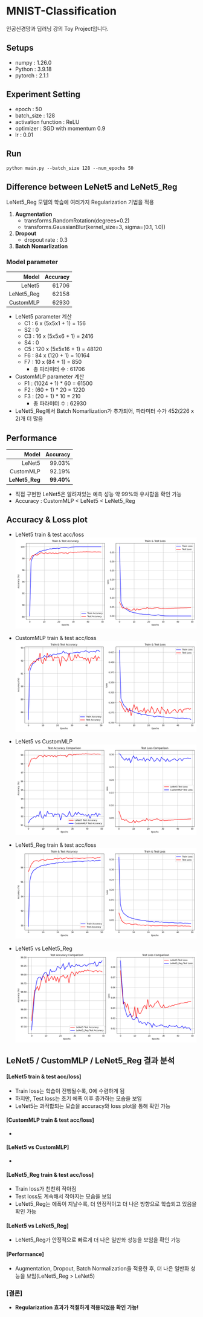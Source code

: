 # MNIST-Classification
인공신경망과 딥러닝 강의 Toy Project입니다.

## Setups
- numpy : 1.26.0
- Python : 3.9.18
- pytorch : 2.1.1

## Experiment Setting
- epoch : 50
- batch_size : 128
- activation function : ReLU
- optimizer : SGD with momentum 0.9
- lr : 0.01 

## Run

```
python main.py --batch_size 128 --num_epochs 50
```

## Difference between LeNet5 and LeNet5_Reg
LeNet5_Reg 모델의 학습에 여러가지 Regularization 기법을 적용

1. **Augmentation**
    - transforms.RandomRotation(degrees=0.2)
    - transforms.GaussianBlur(kernel_size=3, sigma=(0.1, 1.0))
2. **Dropout**
    - dropout rate : 0.3
3. **Batch Nomarlization**

### Model parameter
| Model | Accuracy  |
| ---------------: | -----: |
| LeNet5    | 61706 |
| LeNet5_Reg  | 62158 |
| CustomMLP  | 62930 |

- LeNet5 parameter 계산
    - C1 : 6 x (5x5x1 + 1) = 156
    - S2 : 0
    - C3 : 16 x (5x5x6 + 1) = 2416
    - S4 : 0
    - C5 : 120 x (5x5x16 + 1) = 48120
    - F6 : 84 x (120 + 1) = 10164
    - F7 : 10 x (84 + 1) = 850
        - 총 파라미터 수 : 61706
- CustomMLP parameter 계산
    - F1 : (1024 + 1) * 60 = 61500
    - F2 : (60 + 1) * 20 = 1220
    - F3 : (20 + 1) * 10 = 210
        - 총 파라미터 수 : 62930
- LeNet5_Reg에서 Batch Nomarlization가 추가되어, 파라미터 수가 452(226 x 2)개 더 많음

## Performance
| Model | Accuracy  |
| ---------------: | -----: |
| LeNet5    | 99.03% |
| CustomMLP  | 92.19% |
| **LeNet5_Reg**    | **99.40%** |

- 직접 구현한 LeNet5은 알려져있는 예측 성능 약 99%와 유사함을 확인 가능
- Accuracy : CustomMLP < LeNet5 < LeNet5_Reg

## Accuracy & Loss plot
- LeNet5 train & test acc/loss
![LeNet5_train_test_plot](https://github.com/BBongjun/MNIST-Classification/blob/main/plot/LeNet5_train_test_plot.png)

- CustomMLP train & test acc/loss
![custom_train_test_plot](https://github.com/BBongjun/MNIST-Classification/blob/main/plot/MLP_train_test_plot.png) 

- LeNet5 vs CustomMLP 
![custom_train_test_plot](https://github.com/BBongjun/MNIST-Classification/blob/main/plot/MLP_test_performance_comparison.png)

- LeNet5_Reg train & test acc/loss
![LeNet5_Reg_train_test_plot](https://github.com/BBongjun/MNIST-Classification/blob/main/plot/LeNet5_Reg_train_test_plot.png)

- LeNet5 vs LeNet5_Reg 
![custom_train_test_plot](https://github.com/BBongjun/MNIST-Classification/blob/main/plot/LeNet5_Reg_test_performance_comparison.png)

## LeNet5 / CustomMLP / LeNet5_Reg 결과 분석
#### [LeNet5 train & test acc/loss] 
- Train loss는 학습이 진행될수록, 0에 수렴하게 됨
- 하지만, Test loss는 초기 에폭 이후 증가하는 모습을 보임
- LeNet5는 과적합되는 모습을 accuracy와 loss plot을 통해 확인 가능

#### [CustomMLP train & test acc/loss]
- 

#### [LeNet5 vs CustomMLP] 
- 

#### [LeNet5_Reg train & test acc/loss] 
- Train loss가 천천히 작아짐
- Test loss도 계속해서 작아지는 모습을 보임
- LeNet5_Reg는 에폭이 지날수록, 더 안정적이고 더 나은 방향으로 학습되고 있음을 확인 가능

#### [LeNet5 vs LeNet5_Reg] 
- LeNet5_Reg가 안정적으로 빠르게 더 나은 일반화 성능을 보임을 확인 가능

#### [Performance]
- Augmentation, Dropout, Batch Normalization을 적용한 후, 더 나은 일반화 성능을 보임(LeNet5_Reg > LeNet5)
### [결론]
- **Regularization 효과가 적절하게 적용되었음 확인 가능!**

